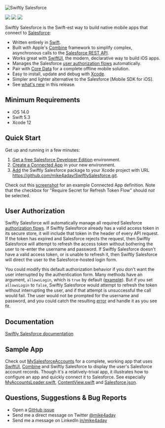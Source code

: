 ![Swiftly Salesforce](https://mike4aday.github.io/SwiftlySalesforce/images/Headline.png)

<img src="https://img.shields.io/badge/%20in-swift%205.3-orange.svg"/>&nbsp;<img src="https://img.shields.io/cocoapods/p/SwiftlySalesforce.svg?style=flat"/>&nbsp;<img src="https://img.shields.io/github/license/mike4aday/SwiftlySalesforce"/>

Swiftly Salesforce is the Swift-est way to build native mobile apps that connect to [Salesforce](https://www.salesforce.com/products/platform/overview/):
* Written entirely in [Swift](https://developer.apple.com/swift/).
* Built with Apple's [Combine](https://developer.apple.com/documentation/combine) framework to simplify complex, asynchronous calls to the [Salesforce REST API](https://developer.salesforce.com/docs/atlas.en-us.api_rest.meta/api_rest/).
* Works great with [SwiftUI](https://developer.apple.com/documentation/swiftui/), the modern, declarative way to build iOS apps.
* Manages the Salesforce [user authorization flows](https://help.salesforce.com/articleView?id=sf.remoteaccess_oauth_flows.htm&type=5) automatically.
* Pair with [Core Data](https://developer.apple.com/documentation/coredata) for a complete offline mobile solution.
* Easy to install, update and debug with [Xcode](https://developer.apple.com/documentation/swift_packages/adding_package_dependencies_to_your_app).
* Simpler and lighter alternative to the Salesforce [Mobile SDK for iOS].
* See [what's new](./CHANGELOG.md) in this release.

## Minimum Requirements
* iOS 14.0
* Swift 5.3
* Xcode 12

## Quick Start
Get up and running in a few minutes:
1. [Get a free Salesforce Developer Edition](https://developer.salesforce.com/signup) environment.
1. [Create a Connected App](https://help.salesforce.com/articleView?id=sf.connected_app_create.htm&type=5) in your new environment.
1. [Add](https://developer.apple.com/documentation/xcode/adding_package_dependencies_to_your_app) the Swiftly Salesforce package to your Xcode project with URL https://github.com/mike4aday/SwiftlySalesforce.git. 

Check out this [screenshot](https://mike4aday.github.io/SwiftlySalesforce/images/ConnectedAppDefinition.png) for an example Connected App definition. Note that the checkbox for "Require Secret for Refresh Token Flow" should *not* be selected.

## User Authorization
Swiftly Salesforce will automatically manage all required Salesforce [authorization flows](https://help.salesforce.com/articleView?id=sf.remoteaccess_oauth_flows.htm&type=5). If Swiftly Salesforce already has a valid access token in its secure  store, it will include that token in the header of every API request. If the token has expired and Salesforce rejects the request, then Swiftly Salesforce will attempt to refresh the access token without bothering the user to re-enter the username and password. If Swiftly Salesforce doesn't have a valid access token, or is unable to refresh it, then Swiftly Salesforce will direct the user to the Salesforce-hosted login form. 

You could modify this default authorization behavior if you don't want the user interrupted by the authentication form. Many methods have an argument, `allowsLogin`, which is `true` by default ([example](https://github.com/mike4aday/SwiftlySalesforce/blob/6134e06e46f333a7398915f2fce2e80d51475dac/Sources/SwiftlySalesforce/ConnectedApp%2BQuery.swift#L71)). But if you set `allowsLogin` to `false`, Swiftly Salesforce would attempt to refresh the token without interrupting the user, and if that attempt is unsuccessful the call would fail. The user would not be prompted for the username and password, and you could catch the resulting [error](https://github.com/mike4aday/SwiftlySalesforce/blob/9d7bbf08c4ea9ba1edd8d0428df280ad9f944a35/Sources/SwiftlySalesforce/SalesforceError.swift#L21) and handle it as you see fit.

## Documentation
[Swiftly Salesforce documentation]((https://mike4aday.github.io/SwiftlySalesforce/docs))

## Sample App
Check out [MySalesforceAccounts](https://github.com/mike4aday/MySalesforceAccounts) for a complete, working app that uses [SwiftUI](https://developer.apple.com/documentation/swiftui/), [Combine](https://developer.apple.com/documentation/combine) and Swiftly Salesforce to display the user's Salesforce account records. Though it's a relatively-trival app, it illustrates how to configure an app and quickly connect it to Salesforce. See especially [MyAccountsLoader.swift](https://github.com/mike4aday/MySalesforceAccounts/blob/6e4e0f864c79c62b0b77009ce3d0122218320a01/MySalesforceAccounts/MyAccountsLoader.swift), [ContentView.swift](https://github.com/mike4aday/MySalesforceAccounts/blob/6e4e0f864c79c62b0b77009ce3d0122218320a01/MySalesforceAccounts/ContentView.swift) and [Salesforce.json](https://github.com/mike4aday/MySalesforceAccounts/blob/6e4e0f864c79c62b0b77009ce3d0122218320a01/MySalesforceAccounts/Salesforce.json).

## Questions, Suggestions & Bug Reports
* Open a [GitHub issue](https://github.com/mike4aday/SwiftlySalesforce/issues/new)
* Send me a direct message on Twitter [@mike4aday](https://twitter.com/mike4aday)
* Send me a message on LinkedIn [in/mike4aday](https://www.linkedin.com/in/mike4aday)
